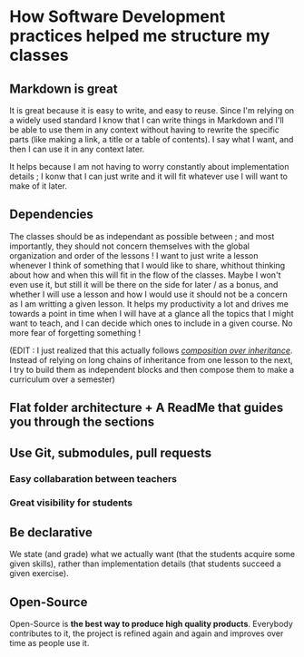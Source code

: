 # How Software Development practices helped me structure my classes

## Markdown is great

It is great because it is easy to write, and easy to reuse. Since I'm relying on a widely used standard I know that I can write things in Markdown and I'll be able to use them in any context without having to rewrite the specific parts (like making a link, a title or a table of contents). I say what I want, and then I can use it in any context later.

It helps because I am not having to worry constantly about implementation details ; I konw that I can just write and it will fit whatever use I will want to make of it later.

## Dependencies

The classes should be as independant as possible between ; and most importantly, they should not concern themselves with the global organization and order of the lessons ! I want to just write a lesson whenever I think of something that I would like to share, whithout thinking about how and when this will fit in the flow of the classes. Maybe I won't even use it, but still it will be there on the side for later / as a bonus, and whether I will use a lesson and how I would use it should not be a concern as I am writting a given lesson. It helps my productivity a lot and drives me towards a point in time when I will have at a glance all the topics that I might want to teach, and I can decide which ones to include in a given course. No more fear of forgetting something !

(EDIT : I just realized that this actually follows [*composition over inheritance*](./docs/lessons/software-architecture/composition-over-inheritance). Instead of relying on long chains of inheritance from one lesson to the next, I try to build them as independent blocks and then compose them to make a curriculum over a semester)

## Flat folder architecture + A ReadMe that guides you through the sections

## Use Git, submodules, pull requests

### Easy collabaration between teachers

### Great visibility for students

## Be declarative

We state (and grade) what we actually want (that the students acquire some given skills), rather than implementation details (that students succeed a given exercise).

## Open-Source

Open-Source is **the best way to produce high quality products**. Everybody contributes to it, the project is refined again and again and improves over time as people use it.